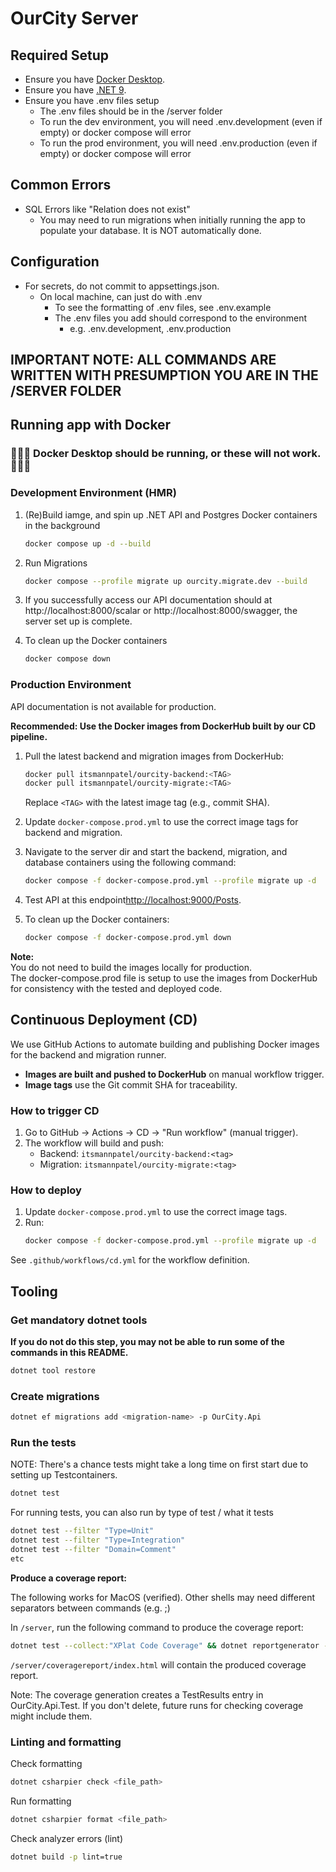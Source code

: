 # OurCity Server

## Required Setup

- Ensure you have [Docker Desktop](https://www.docker.com/products/docker-desktop/).
- Ensure you have [.NET 9](https://dotnet.microsoft.com/en-us/download).
- Ensure you have .env files setup
  - The .env files should be in the /server folder
  - To run the dev environment, you will need .env.development (even if empty) or docker compose will error
  - To run the prod environment, you will need .env.production (even if empty) or docker compose will error

## Common Errors
- SQL Errors like "Relation does not exist"
  - You may need to run migrations when initially running the app to populate your database. It is NOT automatically done.

## Configuration

- For secrets, do not commit to appsettings.json.
  - On local machine, can just do with .env
    - To see the formatting of .env files, see .env.example
    - The .env files you add should correspond to the environment
      - e.g. .env.development, .env.production

## IMPORTANT NOTE: ALL COMMANDS ARE WRITTEN WITH PRESUMPTION YOU ARE IN THE /SERVER FOLDER

## Running app with Docker
### 🚨🚨🚨 Docker Desktop should be running, or these will not work. 🚨🚨🚨

### Development Environment (HMR)

1. (Re)Build iamge, and spin up .NET API and Postgres Docker containers in the background
    ```sh
    docker compose up -d --build
    ```

2. Run Migrations
    ```sh
    docker compose --profile migrate up ourcity.migrate.dev --build
    ```

3. If you successfully access our API documentation should at http://localhost:8000/scalar or http://localhost:8000/swagger, the server set up is complete. 


4. To clean up the Docker containers
    ```sh
    docker compose down
    ```

### Production Environment

API documentation is not available for production. 

**Recommended: Use the Docker images from DockerHub built by our CD pipeline.**

1. Pull the latest backend and migration images from DockerHub:
    ```sh
    docker pull itsmannpatel/ourcity-backend:<TAG>
    docker pull itsmannpatel/ourcity-migrate:<TAG>
    ```
    Replace `<TAG>` with the latest image tag (e.g., commit SHA).

2. Update `docker-compose.prod.yml` to use the correct image tags for backend and migration.

3. Navigate to the server dir and start the backend, migration, and database containers using the following command:
    ```sh
    docker compose -f docker-compose.prod.yml --profile migrate up -d
    ```

4. Test API at this endpoint[http://localhost:9000/Posts](http://localhost:9000).

5. To clean up the Docker containers:
    ```sh
    docker compose -f docker-compose.prod.yml down
    ```

**Note:**  
You do not need to build the images locally for production.  
The docker-compose.prod file is setup to use the images from DockerHub for consistency with the tested and deployed code.


## Continuous Deployment (CD)

We use GitHub Actions to automate building and publishing Docker images for the backend and migration runner.

- **Images are built and pushed to DockerHub** on manual workflow trigger.
- **Image tags** use the Git commit SHA for traceability.

### How to trigger CD

1. Go to GitHub → Actions → CD → "Run workflow" (manual trigger).
2. The workflow will build and push:
    - Backend: `itsmannpatel/ourcity-backend:<tag>`
    - Migration: `itsmannpatel/ourcity-migrate:<tag>`

### How to deploy

1. Update `docker-compose.prod.yml` to use the correct image tags.
2. Run:
    ```sh
    docker compose -f docker-compose.prod.yml --profile migrate up -d
    ```

See `.github/workflows/cd.yml` for the workflow definition.


## Tooling

### Get mandatory dotnet tools

**If you do not do this step, you may not be able to run some of the commands in this README.**

```sh
dotnet tool restore
```

### Create migrations

```sh
dotnet ef migrations add <migration-name> -p OurCity.Api
```

### Run the tests

NOTE: There's a chance tests might take a long time on first start due to setting up Testcontainers.

```sh
dotnet test
```

For running tests, you can also run by type of test / what it tests

```sh
dotnet test --filter "Type=Unit"
dotnet test --filter "Type=Integration"
dotnet test --filter "Domain=Comment"
etc
```

**Produce a coverage report:**

The following works for MacOS (verified). Other shells may need different separators between commands (e.g. ;)

In `/server`, run the following command to produce the coverage report:

```sh
dotnet test --collect:"XPlat Code Coverage" && dotnet reportgenerator -reports:"**/OurCity.Api.Test/TestResults/**/coverage.cobertura.xml" -targetdir:"coveragereport" -reporttypes:Html && open coveragereport/index.html
```
`/server/coveragereport/index.html` will contain the produced coverage report. 

Note: The coverage generation creates a TestResults entry in OurCity.Api.Test. If you don't delete, future runs for checking coverage might include them.

### Linting and formatting

Check formatting

```sh
dotnet csharpier check <file_path>
```

Run formatting

```sh
dotnet csharpier format <file_path>
```

Check analyzer errors (lint)

```sh
dotnet build -p lint=true
```